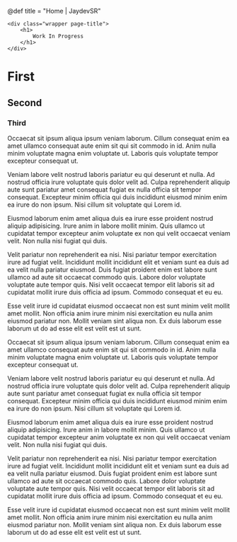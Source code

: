 @def title = "Home | JaydevSR"

~~~
<div class="wrapper page-title">
    <h1>
        Work In Progress
    </h1> 
</div>
~~~

# First

## Second

### Third

Occaecat sit ipsum aliqua ipsum veniam laborum. Cillum consequat enim ea amet ullamco consequat aute enim sit qui sit commodo in id. Anim nulla minim voluptate magna enim voluptate ut. Laboris quis voluptate tempor excepteur consequat ut.

Veniam labore velit nostrud laboris pariatur eu qui deserunt et nulla. Ad nostrud officia irure voluptate quis dolor velit ad. Culpa reprehenderit aliquip aute sunt pariatur amet consequat fugiat ex nulla officia sit tempor consequat. Excepteur minim officia qui duis incididunt eiusmod minim enim ea irure do non ipsum. Nisi cillum sit voluptate qui Lorem id.

Eiusmod laborum enim amet aliqua duis ea irure esse proident nostrud aliquip adipisicing. Irure anim in labore mollit minim. Quis ullamco ut cupidatat tempor excepteur anim voluptate ex non qui velit occaecat veniam velit. Non nulla nisi fugiat qui duis.

Velit pariatur non reprehenderit ea nisi. Nisi pariatur tempor exercitation irure ad fugiat velit. Incididunt mollit incididunt elit et veniam sunt ea duis ad ea velit nulla pariatur eiusmod. Duis fugiat proident enim est labore sunt ullamco ad aute sit occaecat commodo quis. Labore dolor voluptate voluptate aute tempor quis. Nisi velit occaecat tempor elit laboris sit ad cupidatat mollit irure duis officia ad ipsum. Commodo consequat et eu eu.

Esse velit irure id cupidatat eiusmod occaecat non est sunt minim velit mollit amet mollit. Non officia anim irure minim nisi exercitation eu nulla anim eiusmod pariatur non. Mollit veniam sint aliqua non. Ex duis laborum esse laborum ut do ad esse elit est velit est ut sunt.

Occaecat sit ipsum aliqua ipsum veniam laborum. Cillum consequat enim ea amet ullamco consequat aute enim sit qui sit commodo in id. Anim nulla minim voluptate magna enim voluptate ut. Laboris quis voluptate tempor excepteur consequat ut.

Veniam labore velit nostrud laboris pariatur eu qui deserunt et nulla. Ad nostrud officia irure voluptate quis dolor velit ad. Culpa reprehenderit aliquip aute sunt pariatur amet consequat fugiat ex nulla officia sit tempor consequat. Excepteur minim officia qui duis incididunt eiusmod minim enim ea irure do non ipsum. Nisi cillum sit voluptate qui Lorem id.

Eiusmod laborum enim amet aliqua duis ea irure esse proident nostrud aliquip adipisicing. Irure anim in labore mollit minim. Quis ullamco ut cupidatat tempor excepteur anim voluptate ex non qui velit occaecat veniam velit. Non nulla nisi fugiat qui duis.

Velit pariatur non reprehenderit ea nisi. Nisi pariatur tempor exercitation irure ad fugiat velit. Incididunt mollit incididunt elit et veniam sunt ea duis ad ea velit nulla pariatur eiusmod. Duis fugiat proident enim est labore sunt ullamco ad aute sit occaecat commodo quis. Labore dolor voluptate voluptate aute tempor quis. Nisi velit occaecat tempor elit laboris sit ad cupidatat mollit irure duis officia ad ipsum. Commodo consequat et eu eu.

Esse velit irure id cupidatat eiusmod occaecat non est sunt minim velit mollit amet mollit. Non officia anim irure minim nisi exercitation eu nulla anim eiusmod pariatur non. Mollit veniam sint aliqua non. Ex duis laborum esse laborum ut do ad esse elit est velit est ut sunt.